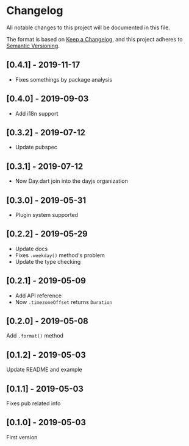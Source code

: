 # Changelog
All notable changes to this project will be documented in this file.

The format is based on [Keep a Changelog](https://keepachangelog.com/en/1.0.0/),
and this project adheres to [Semantic Versioning](https://semver.org/spec/v2.0.0.html).

## [0.4.1] - 2019-11-17

- Fixes somethings by package analysis

## [0.4.0] - 2019-09-03

- Add i18n support

## [0.3.2] - 2019-07-12

- Update pubspec

## [0.3.1] - 2019-07-12

- Now Day.dart join into the dayjs organization

## [0.3.0] - 2019-05-31

- Plugin system supported

## [0.2.2] - 2019-05-29

- Update docs
- Fixes `.weekday()` method's problem
- Update the type checking

## [0.2.1] - 2019-05-09

- Add API reference
- Now `.timezoneOffset` returns `Duration`

## [0.2.0] - 2019-05-08

Add `.format()` method

## [0.1.2] - 2019-05-03

Update README and example

## [0.1.1] - 2019-05-03

Fixes pub related info

## [0.1.0] - 2019-05-03

First version 
